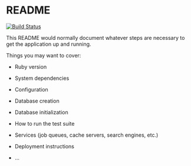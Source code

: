# README

[![Build Status](https://travis-ci.org/addisonmartin/share-the-food.svg?branch=master)](https://travis-ci.org/addisonmartin/ShareTheFood)

This README would normally document whatever steps are necessary to get the
application up and running.

Things you may want to cover:

* Ruby version

* System dependencies

* Configuration

* Database creation

* Database initialization

* How to run the test suite

* Services (job queues, cache servers, search engines, etc.)

* Deployment instructions

* ...
